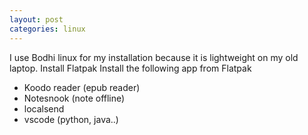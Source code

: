 ```yaml
---
layout: post
categories: linux 
---
```


I use Bodhi linux for my installation because it is lightweight on my old laptop.
Install Flatpak
Install the following app from Flatpak
- Koodo reader (epub reader)
- Notesnook (note offline)
- localsend
- vscode (python, java..)
